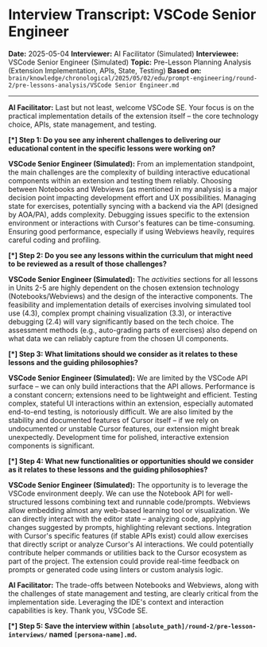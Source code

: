 # Interview Transcript: VSCode Senior Engineer

**Date:** 2025-05-04
**Interviewer:** AI Facilitator (Simulated)
**Interviewee:** VSCode Senior Engineer (Simulated)
**Topic:** Pre-Lesson Planning Analysis (Extension Implementation, APIs, State, Testing)
**Based on:** `brain/knowledge/chronological/2025/05/02/edu/prompt-engineering/round-2/pre-lessons-analysis/VSCode Senior Engineer.md`

---

**AI Facilitator:** Last but not least, welcome VSCode SE. Your focus is on the practical implementation details of the extension itself – the core technology choice, APIs, state management, and testing.

**[*] Step 1: Do you see any inherent challenges to delivering our educational content in the specific lessons were working on?**

**VSCode Senior Engineer (Simulated):** From an implementation standpoint, the main challenges are the complexity of building interactive educational components within an extension and testing them reliably. Choosing between Notebooks and Webviews (as mentioned in my analysis) is a major decision point impacting development effort and UX possibilities. Managing state for exercises, potentially syncing with a backend via the API (designed by AOA/PA), adds complexity. Debugging issues specific to the extension environment or interactions with Cursor's features can be time-consuming. Ensuring good performance, especially if using Webviews heavily, requires careful coding and profiling.

**[*] Step 2: Do you see any lessons within the curriculum that might need to be reviewed as a result of those challenges?**

**VSCode Senior Engineer (Simulated):** The *activities* sections for all lessons in Units 2-5 are highly dependent on the chosen extension technology (Notebooks/Webviews) and the design of the interactive components. The feasibility and implementation details of exercises involving simulated tool use (4.3), complex prompt chaining visualization (3.3), or interactive debugging (2.4) will vary significantly based on the tech choice. The assessment methods (e.g., auto-grading parts of exercises) also depend on what data we can reliably capture from the chosen UI components.

**[*] Step 3: What limitations should we consider as it relates to these lessons and the guiding philosophies?**

**VSCode Senior Engineer (Simulated):** We are limited by the VSCode API surface – we can only build interactions that the API allows. Performance is a constant concern; extensions need to be lightweight and efficient. Testing complex, stateful UI interactions within an extension, especially automated end-to-end testing, is notoriously difficult. We are also limited by the stability and documented features of Cursor itself – if we rely on undocumented or unstable Cursor features, our extension might break unexpectedly. Development time for polished, interactive extension components is significant.

**[*] Step 4: What new functionalities or opportunities should we consider as it relates to these lessons and the guiding philosophies?**

**VSCode Senior Engineer (Simulated):** The opportunity is to leverage the VSCode environment deeply. We can use the Notebook API for well-structured lessons combining text and runnable code/prompts. Webviews allow embedding almost any web-based learning tool or visualization. We can directly interact with the editor state – analyzing code, applying changes suggested by prompts, highlighting relevant sections. Integration with Cursor's specific features (if stable APIs exist) could allow exercises that directly script or analyze Cursor's AI interactions. We could potentially contribute helper commands or utilities back to the Cursor ecosystem as part of the project. The extension could provide real-time feedback on prompts or generated code using linters or custom analysis logic.

**AI Facilitator:** The trade-offs between Notebooks and Webviews, along with the challenges of state management and testing, are clearly critical from the implementation side. Leveraging the IDE's context and interaction capabilities is key. Thank you, VSCode SE.

**[*] Step 5: Save the interview within `[absolute_path]/round-2/pre-lesson-interviews/` named `[persona-name].md`.** 